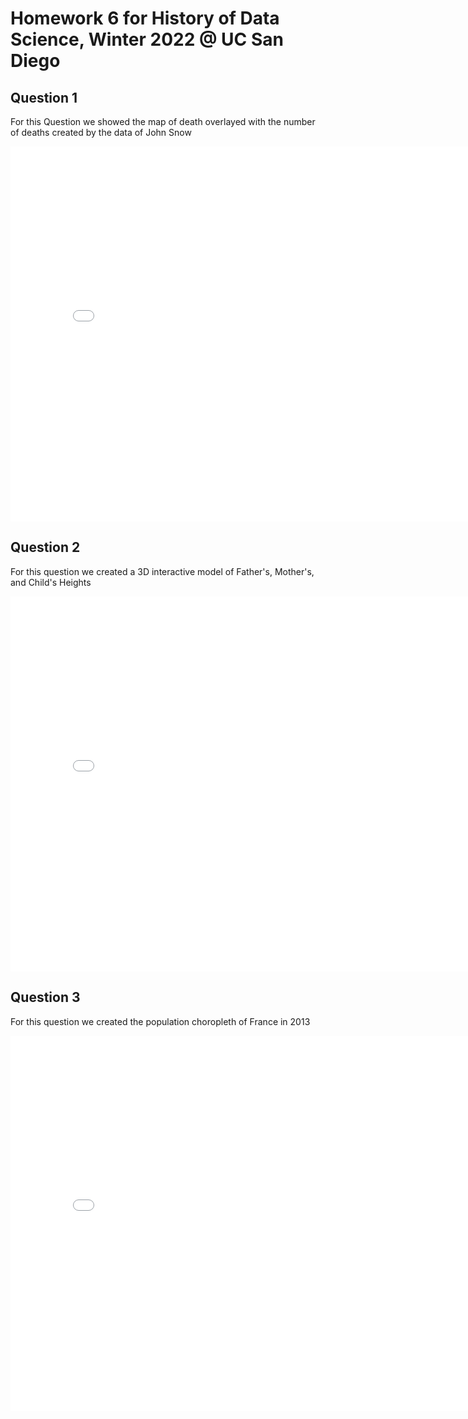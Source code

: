# Homework 6 for History of Data Science, Winter 2022 @ UC San Diego

## Question 1
For this Question we showed the map of death overlayed with the number of deaths created by the data of John Snow
<iframe src='dsc90-wi22-hw06/snow-map.html' width=800 height=600 frameBorder=0></iframe>

## Question 2
For this question we created a 3D interactive model of Father's, Mother's, and Child's Heights
<iframe src='dsc90-wi22-hw06/galton-scatter.html' width=800 height=600 frameBorder=0></iframe>

## Question 3
For this question we created the population choropleth of France in 2013
<iframe src='dsc90-wi22-hw06/france-pop.html' width=800 height=600 frameBorder=0></iframe>

